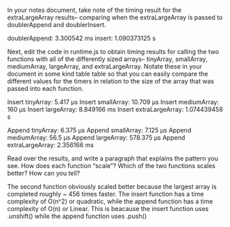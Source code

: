 In your notes document, take note of the timing result for the extraLargeArray results– comparing when the extraLargeArray is passed to doublerAppend and doublerInsert.

doublerAppend: 3.300542 ms
insert: 1.090373125 s

Next, edit the code in runtime.js to obtain timing results for calling the two functions with all of the differently sized arrays– tinyArray, smallArray, mediumArray, largeArray, and extraLargeArray. Notate these in your document in some kind table table so that you can easily compare the different values for the timers in relation to the size of the array that was passed into each function.

Insert tinyArray: 5.417 μs
Insert smallArray: 10.709 μs
Insert mediumArray: 160 μs
Insert largeArray: 8.849166 ms
Insert extraLargeArray: 1.074439458 s

Append tinyArray: 6.375 μs
Append smallArray: 7.125 μs
Append mediumArray: 56.5 μs
Append largeArray: 578.375 μs
Append extraLargeArray: 2.356166 ms

Read over the results, and write a paragraph that explains the pattern you see. How does each function “scale”? Which of the two functions scales better? How can you tell?

The second function obviously scaled better because the largest array is completed roughly ~ 456 times faster. The insert function has a time complexity of O(n^2) or quadratic, while the append function has a time complexity of O(n) or Linear. This is beacause the insert function uses .unshift() while the append function uses .push()
